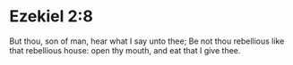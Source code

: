 # Ezekiel 2:8

But thou, son of man, hear what I say unto thee; Be not thou rebellious like that rebellious house: open thy mouth, and eat that I give thee.